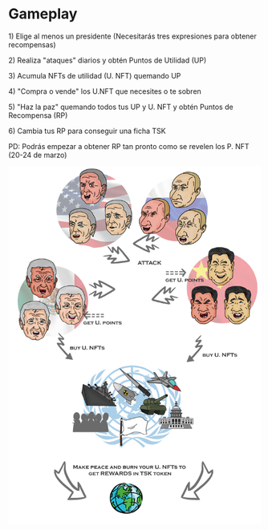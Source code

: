 # Gameplay

1\) Elige al menos un presidente (Necesitarás tres expresiones para obtener recompensas)&#x20;

2\) Realiza "ataques" diarios y obtén Puntos de Utilidad (UP)&#x20;

3\) Acumula NFTs de utilidad (U. NFT) quemando UP&#x20;

4\) "Compra o vende" los U.NFT que necesites o te sobren&#x20;

5\) "Haz la paz" quemando todos tus UP y U. NFT y obtén Puntos de Recompensa (RP)&#x20;

6\) Cambia tus RP para conseguir una ficha TSK&#x20;

PD: Podrás empezar a obtener RP tan pronto como se revelen los P. NFT (20-24 de marzo)

![](../.gitbook/assets/GameGit.jpg)
